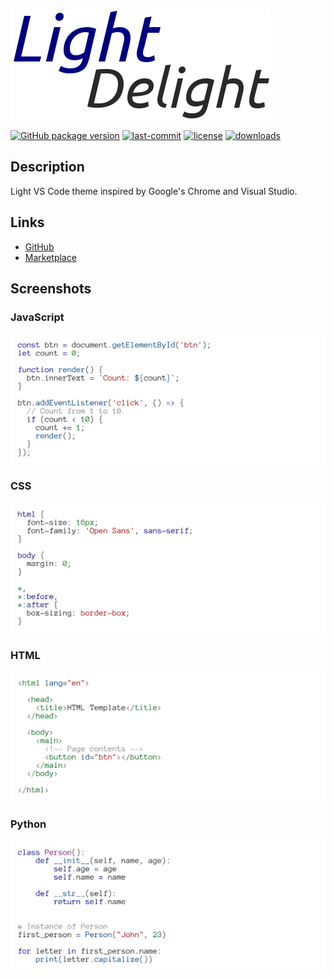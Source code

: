 ![](https://raw.githubusercontent.com/DNonov/lightDelight/master/media/icon-readme.png)

 [![GitHub package version](https://img.shields.io/github/package-json/v/DNonov/lightDelight.svg)](./package.json) [![last-commit](https://img.shields.io/github/last-commit/DNonov/lightDelight.svg)](./package.json) [![license](https://img.shields.io/github/license/DNonov/lightDelight.svg)](./LICENSE) [![downloads](https://img.shields.io/visual-studio-marketplace/d/DimitarNonov.lightDelight.svg)](https://marketplace.visualstudio.com/items?itemName=DimitarNonov.lightDelight)

## Description
Light VS Code theme inspired by Google's Chrome and Visual Studio.

## Links
* [GitHub](https://github.com/DNonov/lightDelight)
* [Marketplace](https://marketplace.visualstudio.com/items?itemName=DimitarNonov.lightDelight)

## Screenshots
### JavaScript
![](https://raw.githubusercontent.com/DNonov/lightDelight/master/media/LightDelight-js.png)
### CSS
![](https://raw.githubusercontent.com/DNonov/lightDelight/master/media/LightDelight-css.png)
### HTML
![](https://raw.githubusercontent.com/DNonov/lightDelight/master/media/LightDelight-html.png)
### Python
![](https://raw.githubusercontent.com/DNonov/lightDelight/master/media/LightDelight-py.png)

